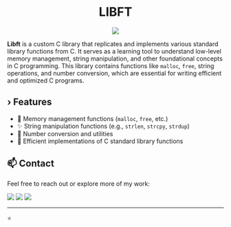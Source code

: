 <h1 align="center">
	LIBFT
</h1>

<p align="center">
	<img src="https://img.shields.io/badge/Language-C-blue?style=flat-square"/>
</p>

**Libft** is a custom C library that replicates and implements various standard library functions from C. It serves as a learning tool to understand low-level memory management, string manipulation, and other foundational concepts in C programming. This library contains functions like `malloc`, `free`, string operations, and number conversion, which are essential for writing efficient and optimized C programs.

## › Features
- 🔧 Memory management functions (`malloc`, `free`, etc.)
- ✨ String manipulation functions (e.g., `strlen`, `strcpy`, `strdup`)
- 🔢 Number conversion and utilities
- 🚀 Efficient implementations of C standard library functions

## 📫 Contact

Feel free to reach out or explore more of my work:

[<img src="https://img.shields.io/badge/LinkedIn-0077B5?style=flat-square&logo=linkedin&logoColor=white"/>](https://www.linkedin.com/in/aitor-guinea-961635348/)
[<img src="https://img.shields.io/badge/GitHub-aguinea1-black?style=flat-square&logo=github"/>](https://github.com/aguinea1)
[<img src="https://img.shields.io/badge/Email-aguinea1@gmail.com-red?style=flat-square&logo=gmail&logoColor=white"/>](mailto:aguinea1@gmail.com)

---
⭐

